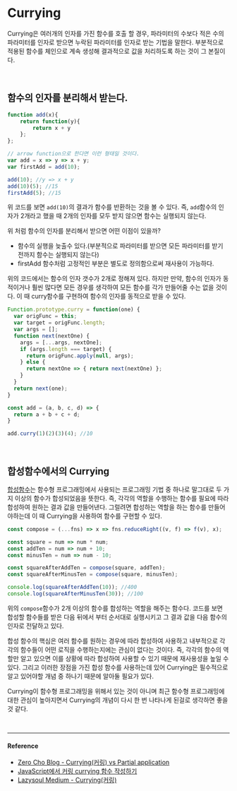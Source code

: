 # Currying

Currying은 여러개의 인자를 가진 함수를 호출 할 경우, 파라미터의 수보다 적은 수의 파라미터를 인자로 받으면 누락된 파라미터를 인자로 받는 기법을 말한다.
부분적으로 적용된 함수를 체인으로 계속 생성해 결과적으로 값을 처리하도록 하는 것이 그 본질이다.

<br/>

## 함수의 인자를 분리해서 받는다.

```js
function add(x){
    return function(y){
        return x + y
    };
};

// arrow function으로 한다면 이런 형태일 것이다.
var add = x => y => x + y;
var firstAdd = add(10);

add(10); //y => x + y
add(10)(5); //15
firstAdd(5); //15
```

위 코드를 보면 `add(10)`의 결과가 함수를 반환하는 것을 볼 수 있다. 즉, `add`함수의 인자가  2개라고 했을 때 2개의 인자를 모두 받지 않으면 함수는 실행되지 않는다.

위 처럼 함수의 인자를 분리해서 받으면 어떤 이점이 있을까?

- 함수의 실행을 늦출수 있다.(부분적으로 파라미터를 받으면 모든 파라미터를 받기 전까지 함수는 실행되지 않는다)
- firstAdd 함수처럼 고정적인 부분은 별도로 정의함으로써 재사용이 가능하다.

위의 코드에서는 함수의 인자 갯수가 2개로 정해져 있다. 하지만 만약, 함수의 인자가 동적이거나 훨씬 많다면 모든 경우를 생각하여 모든 함수를 각가 만들어줄 수는 없을 것이다. 이 때 curry함수를 구현하여 함수의 인자를 동적으로 받을 수 있다.

```js
Function.prototype.curry = function(one) {
  var origFunc = this;
  var target = origFunc.length;
  var args = [];
  function next(nextOne) {
    args = [...args, nextOne];
    if (args.length === target) {
      return origFunc.apply(null, args);
    } else {
      return nextOne => { return next(nextOne) };
    }
  }
  return next(one);
}

const add = (a, b, c, d) => {
  return a + b + c + d;
}

add.curry(1)(2)(3)(4); //10
```

<br/>

## 합성함수에서의 Currying

[합성함수](https://github.com/Im-D/Dev-Docs/blob/master/Language/%ED%95%A8%EC%88%98%ED%98%95%20%ED%94%84%EB%A1%9C%EA%B7%B8%EB%9E%98%EB%B0%8D.md#%ED%95%A9%EC%84%B1%ED%95%A8%EC%88%98Function-Composition)는 함수형 프로그래밍에서 사용되는 프로그래밍 기법 중 하나로 말그대로 두 가지 이상의 함수가 합성되었음을 뜻한다. 즉, 각각의 역할을 수행하는 함수를 필요에 따라 합성하여 원하는 결과 값을 만들어낸다. 그럴려면 합성하는 역할을 하는 함수를 만들어야하는데 이 때 Currying을 사용하여 함수를 구현할 수 있다.


```js
const compose = (...fns) => x => fns.reduceRight((v, f) => f(v), x);

const square = num => num * num;
const addTen = num => num + 10;
const minusTen = num => num - 10;

const squareAfterAddTen = compose(square, addTen);
const squareAfterMinusTen = compose(square, minusTen);

console.log(squareAfterAddTen(10)); //400
console.log(squareAfterMinusTen(30)); //100
```

위의 `compose`함수가 2개 이상의 함수를 합성하는 역할을 해주는 함수다. 코드를 보면 합성할 함수들를 받은 다음 뒤에서 부터 순서대로 실행시키고 그 결과 값을 다음 함수의 인자로 전달하고 있다.

합성 함수의 핵심은 여러 함수를 원하는 경우에 따라 합성하여 사용하고 내부적으로 각각의 함수들이 어떤 로직을 수행하는지에는 관심이 없다는 것이다. 즉, 각각의 함수의 역할만 알고 있으면 이를 상황에 따라 합성하여 사용할 수 있기 때문에 재사용성을 높일 수 있다. 그리고 이러한 장점을 가진 합성 함수를 사용하는데 있어 Currying은 필수적으로 알고 있어야할 개념 중 하나기 때문에 알아둘 필요가 있다.

Currying이 함수형 프로그래밍을 위해서 있는 것이 아니며 최근 함수형 프로그래밍에 대한 관심이 높아지면서 Currying의 개념이 다시 한 번 나타나게 된걸로 생각하면 좋을 것 같다.

<br/>

---

#### Reference

- [Zero Cho Blog - Currying(커링) vs Partial application](https://www.zerocho.com/category/JavaScript/post/579236d08241b6f43951af18)
- [JavaScript에서 커링 currying 함수 작성하기](https://edykim.com/ko/post/writing-a-curling-currying-function-in-javascript/)
- [Lazysoul Medium - Currying(커링)](https://medium.com/@lazysoul/currying-%EC%BB%A4%EB%A7%81-b7af0b2aaef1)